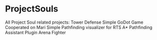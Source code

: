 # ProjectSouls

All Project Soul related projects:
Tower Defense
Simple GoDot Game
Cooperated on Mari
Simple Pathfinding visualizer for RTS
A* Pathfinding Assistant Plugin
Arena Fighter
